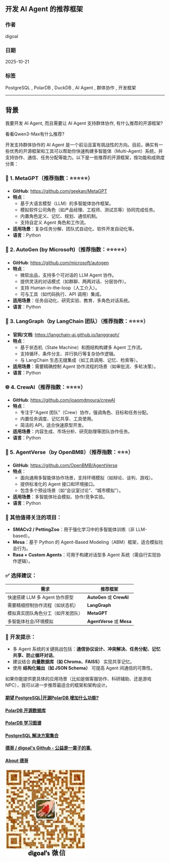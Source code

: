 ## 开发 AI Agent 的推荐框架    
                        
### 作者                        
digoal                        
                        
### 日期                        
2025-10-21                      
                        
### 标签                        
PostgreSQL , PolarDB , DuckDB , AI Agent , 群体协作 , 开发框架              
                        
----                        
                        
## 背景     
我要开发 AI Agent, 而且需要让 AI Agent 支持群体协作, 有什么推荐的开源框架?  
  
看看Qwen3-Max有什么推荐?  
  
开发支持群体协作的 AI Agent 是一个前沿且富有挑战性的方向。目前，确实有一些优秀的开源框架和工具可以帮助你快速构建多智能体（Multi-Agent）系统，并支持协作、通信、任务分配等能力。以下是一些推荐的开源框架，按功能和成熟度分类：  
  
  
### 🧠 1. **MetaGPT**（推荐指数：⭐⭐⭐⭐⭐）  
- **GitHub**: https://github.com/geekan/MetaGPT  
- **特点**：  
  - 基于大语言模型（LLM）的多智能体协作框架。  
  - 模拟软件公司角色（如产品经理、工程师、测试员等）协同完成任务。  
  - 内置角色定义、记忆、规划、通信机制。  
  - 支持自定义 Agent 角色和工作流。  
- **适用场景**：复杂任务分解、团队式自动化、软件开发自动化等。  
- **语言**：Python  
  
  
### 🤖 2. **AutoGen (by Microsoft)**（推荐指数：⭐⭐⭐⭐⭐）  
- **GitHub**: https://github.com/microsoft/autogen  
- **特点**：  
  - 微软出品，支持多个可对话的 LLM Agent 协作。  
  - 提供灵活的对话模式（如群聊、两两对话、分层协作）。  
  - 支持 Human-in-the-loop（人工介入）。  
  - 可与工具（如代码执行、API 调用）集成。  
- **适用场景**：任务自动化、研究实验、教育、多角色对话系统。  
- **语言**：Python  
  
  
### 🧩 3. **LangGraph**（by LangChain 团队）（推荐指数：⭐⭐⭐⭐）  
- **官网/文档**: https://langchain-ai.github.io/langgraph/  
- **特点**：  
  - 基于状态机（State Machine）和图结构构建多 Agent 工作流。  
  - 支持循环、条件分支、并行执行等复杂协作逻辑。  
  - 与 LangChain 生态无缝集成（如工具调用、记忆、检索等）。  
- **适用场景**：需要精确控制 Agent 协作流程的场景（如审批流、多轮决策）。  
- **语言**：Python  
  
  
### 🌐 4. **CrewAI**（推荐指数：⭐⭐⭐⭐）  
- **GitHub**: https://github.com/joaomdmoura/crewAI  
- **特点**：  
  - 专注于“Agent 团队”（Crew）协作，强调角色、目标和任务分配。  
  - 内置任务调度、记忆共享、工具使用。  
  - 简洁的 API，适合快速原型开发。  
- **适用场景**：内容生成、市场分析、研究助理等团队协作任务。  
- **语言**：Python  
  
  
### 🔬 5. **AgentVerse**（by OpenBMB）（推荐指数：⭐⭐⭐）  
- **GitHub**: https://github.com/OpenBMB/AgentVerse  
- **特点**：  
  - 面向通用多智能体协作场景，支持环境模拟（如辩论、谈判、游戏）。  
  - 提供标准化的 Agent 接口和环境接口。  
  - 包含多个预设场景（如“会议室讨论”、“城市模拟”）。  
- **适用场景**：多智能体社会模拟、协作/竞争实验。  
- **语言**：Python  
  
  
### 🧪 其他值得关注的项目：  
- **SMACv2 / PettingZoo**：用于强化学习中的多智能体训练（非 LLM-based）。  
- **Mesa**：基于 Python 的 Agent-Based Modeling（ABM）框架，适合模拟社会行为。  
- **Rasa + Custom Agents**：可用于构建对话型多 Agent 系统（需自行实现协作逻辑）。  
  
  
### ✅ 选择建议：  
| 需求 | 推荐框架 |  
|------|--------|  
| 快速搭建 LLM 多 Agent 协作原型 | **AutoGen** 或 **CrewAI** |  
| 需要精细控制协作流程（如状态机） | **LangGraph** |  
| 模拟真实团队角色分工（如开发团队） | **MetaGPT** |  
| 多智能体社会/环境模拟 | **AgentVerse** 或 **Mesa** |  
  
  
### 🔧 开发提示：  
- 多 Agent 系统的关键挑战包括：**通信协议设计、冲突解决、任务分配、记忆共享、防止循环对话**。  
- 建议结合 **向量数据库（如 Chroma、FAISS）** 实现共享记忆。  
- 使用 **结构化输出（如 JSON Schema）** 可提高 Agent 间通信的可靠性。  
  
  
如果你能提供更具体的应用场景（比如是做客服协作、科研辅助、还是游戏 NPC），我可以进一步推荐最适合的框架和架构设计。  
    
#### [期望 PostgreSQL|开源PolarDB 增加什么功能?](https://github.com/digoal/blog/issues/76 "269ac3d1c492e938c0191101c7238216")
  
  
#### [PolarDB 开源数据库](https://openpolardb.com/home "57258f76c37864c6e6d23383d05714ea")
  
  
#### [PolarDB 学习图谱](https://www.aliyun.com/database/openpolardb/activity "8642f60e04ed0c814bf9cb9677976bd4")
  
  
#### [PostgreSQL 解决方案集合](../201706/20170601_02.md "40cff096e9ed7122c512b35d8561d9c8")
  
  
#### [德哥 / digoal's Github - 公益是一辈子的事.](https://github.com/digoal/blog/blob/master/README.md "22709685feb7cab07d30f30387f0a9ae")
  
  
#### [About 德哥](https://github.com/digoal/blog/blob/master/me/readme.md "a37735981e7704886ffd590565582dd0")
  
  
![digoal's wechat](../pic/digoal_weixin.jpg "f7ad92eeba24523fd47a6e1a0e691b59")
  

